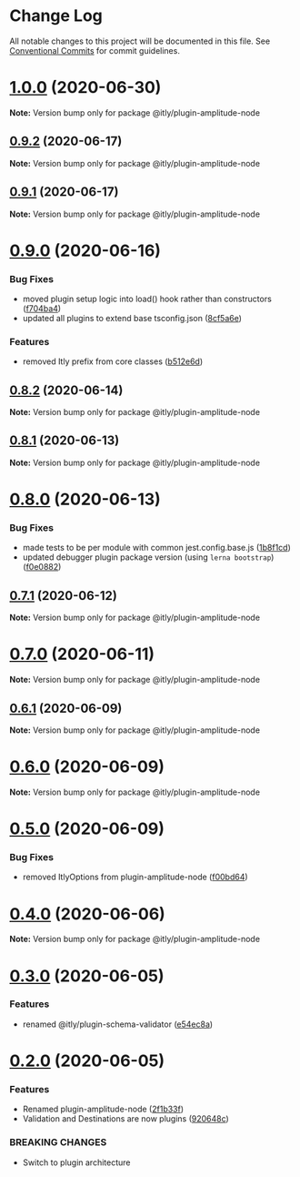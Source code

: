 # Change Log

All notable changes to this project will be documented in this file.
See [Conventional Commits](https://conventionalcommits.org) for commit guidelines.

# [1.0.0](https://github.com/iterativelyhq/itly-sdk/compare/v0.9.2...v1.0.0) (2020-06-30)

**Note:** Version bump only for package @itly/plugin-amplitude-node





## [0.9.2](https://github.com/iterativelyhq/itly-sdk/compare/v0.9.1...v0.9.2) (2020-06-17)

**Note:** Version bump only for package @itly/plugin-amplitude-node





## [0.9.1](https://github.com/iterativelyhq/itly-sdk/compare/v0.9.0...v0.9.1) (2020-06-17)

**Note:** Version bump only for package @itly/plugin-amplitude-node





# [0.9.0](https://github.com/iterativelyhq/itly-sdk/compare/v0.8.3...v0.9.0) (2020-06-16)


### Bug Fixes

* moved plugin setup logic into load() hook rather than constructors ([f704ba4](https://github.com/iterativelyhq/itly-sdk/commit/f704ba485fc50967c8f73498230b88f8553768a5))
* updated all plugins to extend base tsconfig.json ([8cf5a6e](https://github.com/iterativelyhq/itly-sdk/commit/8cf5a6e412e23a5a6ad059cd37acb08f5ae552ce))


### Features

* removed Itly prefix from core classes ([b512e6d](https://github.com/iterativelyhq/itly-sdk/commit/b512e6d828cd307b95f879ea9b4d1aa0054494ca))





## [0.8.2](https://github.com/iterativelyhq/itly-sdk/compare/v0.8.1...v0.8.2) (2020-06-14)

**Note:** Version bump only for package @itly/plugin-amplitude-node





## [0.8.1](https://github.com/iterativelyhq/itly-sdk/compare/v0.8.0...v0.8.1) (2020-06-13)

**Note:** Version bump only for package @itly/plugin-amplitude-node





# [0.8.0](https://github.com/iterativelyhq/itly-sdk/compare/v0.7.1...v0.8.0) (2020-06-13)


### Bug Fixes

* made tests to be per module with common jest.config.base.js ([1b8f1cd](https://github.com/iterativelyhq/itly-sdk/commit/1b8f1cd968d90a698ecf12d0a3f34dc5cf76cb0b))
* updated debugger plugin package version (using `lerna bootstrap`) ([f0e0882](https://github.com/iterativelyhq/itly-sdk/commit/f0e088239c2d9f3cd58ace1b1119ba56c56ede01))





## [0.7.1](https://github.com/iterativelyhq/itly-sdk/compare/v0.7.0...v0.7.1) (2020-06-12)

**Note:** Version bump only for package @itly/plugin-amplitude-node





# [0.7.0](https://github.com/iterativelyhq/itly-sdk/compare/v0.6.1...v0.7.0) (2020-06-11)

**Note:** Version bump only for package @itly/plugin-amplitude-node





## [0.6.1](https://github.com/iterativelyhq/itly-sdk/compare/v0.6.0...v0.6.1) (2020-06-09)

**Note:** Version bump only for package @itly/plugin-amplitude-node





# [0.6.0](https://github.com/iterativelyhq/itly-sdk/compare/v0.5.0...v0.6.0) (2020-06-09)

**Note:** Version bump only for package @itly/plugin-amplitude-node





# [0.5.0](https://github.com/iterativelyhq/itly-sdk/compare/v0.4.0...v0.5.0) (2020-06-09)


### Bug Fixes

* removed ItlyOptions from plugin-amplitude-node ([f00bd64](https://github.com/iterativelyhq/itly-sdk/commit/f00bd64ad3df84c8af1bb4a72980d557c2b2daeb))





# [0.4.0](https://github.com/iterativelyhq/itly-sdk/compare/v0.3.0...v0.4.0) (2020-06-06)

**Note:** Version bump only for package @itly/plugin-amplitude-node





# [0.3.0](https://github.com/iterativelyhq/itly-sdk/compare/v0.2.0...v0.3.0) (2020-06-05)


### Features

* renamed @itly/plugin-schema-validator ([e54ec8a](https://github.com/iterativelyhq/itly-sdk/commit/e54ec8a5b2fb20b8c06aab8db356d002d57c40c5))





# [0.2.0](https://github.com/iterativelyhq/itly-sdk/compare/v0.1.1...v0.2.0) (2020-06-05)


### Features

* Renamed plugin-amplitude-node ([2f1b33f](https://github.com/iterativelyhq/itly-sdk/commit/2f1b33f0b012f0968e8f9f812ec2768a812d2978))
* Validation and Destinations are now plugins ([920648c](https://github.com/iterativelyhq/itly-sdk/commit/920648c29757a762c9929fbd748ed8ed5e725045))


### BREAKING CHANGES

* Switch to plugin architecture
